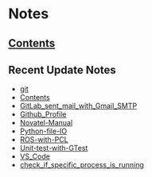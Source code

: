<!--
**dino920135/dino920135** is a ✨ _special_ ✨ repository because its `README.md` (this file) appears on your GitHub profile.
-->
<!-- # About me -->
# Notes
## [Contents](https://dino920135.github.io/Notes/#/page/contents)
## Recent Update Notes
<!-- BLOG-POST-LIST:START -->
- [git](https://dino920135.github.io/Notes//#/page/git)
- [Contents](https://dino920135.github.io/Notes//#/page/Contents)
- [GitLab_sent_mail_with_Gmail_SMTP](https://dino920135.github.io/Notes//#/page/GitLab_sent_mail_with_Gmail_SMTP)
- [Github_Profile](https://dino920135.github.io/Notes//#/page/Github_Profile)
- [Novatel-Manual](https://dino920135.github.io/Notes//#/page/Novatel-Manual)
- [Python-file-IO](https://dino920135.github.io/Notes//#/page/Python-file-IO)
- [ROS-with-PCL](https://dino920135.github.io/Notes//#/page/ROS-with-PCL)
- [Unit-test-with-GTest](https://dino920135.github.io/Notes//#/page/Unit-test-with-GTest)
- [VS_Code](https://dino920135.github.io/Notes//#/page/VS_Code)
- [check_if_specific_process_is_running](https://dino920135.github.io/Notes//#/page/check_if_specific_process_is_running)
<!-- BLOG-POST-LIST:END -->
